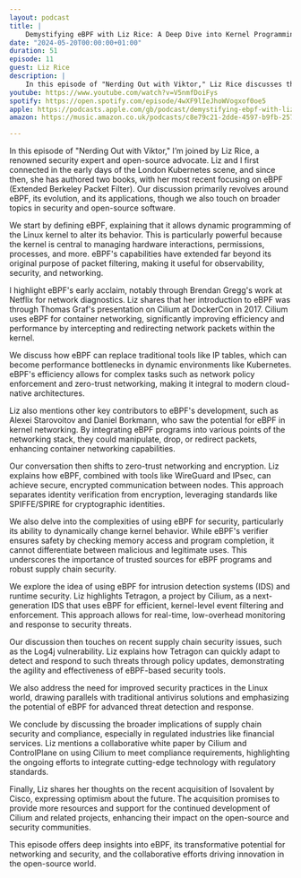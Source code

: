 ```yaml
---
layout: podcast
title: |
    Demystifying eBPF with Liz Rice: A Deep Dive into Kernel Programming and Security
date: "2024-05-20T00:00:00+01:00"
duration: 51
episode: 11
guest: Liz Rice
description: |
    In this episode of "Nerding Out with Viktor," Liz Rice discusses the evolution and applications of eBPF in observability, security, and networking, highlighting its impact at companies like Netflix and Meta, the implications of Cisco's acquisition of Isovalent, and the importance of runtime security and compliance in the open-source domain.
youtube: https://www.youtube.com/watch?v=V5nmfDoiFys
spotify: https://open.spotify.com/episode/4wXF9lIeJhoWVogxof0oe5
apple: https://podcasts.apple.com/gb/podcast/demystifying-ebpf-with-liz-rice-a-deep-dive-into/id1722663295?i=1000656091310
amazon: https://music.amazon.co.uk/podcasts/c8e79c21-2dde-4597-b9fb-257ecbc2bf29/episodes/2abbad1e-ca7d-465c-9173-17cf740e05a9/nerding-out-with-viktor-demystifying-ebpf-with-liz-rice-a-deep-dive-into-kernel-programming-and-security

---
```


In this episode of "Nerding Out with Viktor," I’m joined by Liz Rice, a renowned security expert and open-source advocate. Liz and I first connected in the early days of the London Kubernetes scene, and since then, she has authored two books, with her most recent focusing on eBPF (Extended Berkeley Packet Filter). Our discussion primarily revolves around eBPF, its evolution, and its applications, though we also touch on broader topics in security and open-source software.

We start by defining eBPF, explaining that it allows dynamic programming of the Linux kernel to alter its behavior. This is particularly powerful because the kernel is central to managing hardware interactions, permissions, processes, and more. eBPF's capabilities have extended far beyond its original purpose of packet filtering, making it useful for observability, security, and networking.

I highlight eBPF's early acclaim, notably through Brendan Gregg's work at Netflix for network diagnostics. Liz shares that her introduction to eBPF was through Thomas Graf's presentation on Cilium at DockerCon in 2017. Cilium uses eBPF for container networking, significantly improving efficiency and performance by intercepting and redirecting network packets within the kernel.

We discuss how eBPF can replace traditional tools like IP tables, which can become performance bottlenecks in dynamic environments like Kubernetes. eBPF's efficiency allows for complex tasks such as network policy enforcement and zero-trust networking, making it integral to modern cloud-native architectures.

Liz also mentions other key contributors to eBPF's development, such as Alexei Starovoitov and Daniel Borkmann, who saw the potential for eBPF in kernel networking. By integrating eBPF programs into various points of the networking stack, they could manipulate, drop, or redirect packets, enhancing container networking capabilities.

Our conversation then shifts to zero-trust networking and encryption. Liz explains how eBPF, combined with tools like WireGuard and IPsec, can achieve secure, encrypted communication between nodes. This approach separates identity verification from encryption, leveraging standards like SPIFFE/SPIRE for cryptographic identities.

We also delve into the complexities of using eBPF for security, particularly its ability to dynamically change kernel behavior. While eBPF's verifier ensures safety by checking memory access and program completion, it cannot differentiate between malicious and legitimate uses. This underscores the importance of trusted sources for eBPF programs and robust supply chain security.

We explore the idea of using eBPF for intrusion detection systems (IDS) and runtime security. Liz highlights Tetragon, a project by Cilium, as a next-generation IDS that uses eBPF for efficient, kernel-level event filtering and enforcement. This approach allows for real-time, low-overhead monitoring and response to security threats.

Our discussion then touches on recent supply chain security issues, such as the Log4j vulnerability. Liz explains how Tetragon can quickly adapt to detect and respond to such threats through policy updates, demonstrating the agility and effectiveness of eBPF-based security tools.

We also address the need for improved security practices in the Linux world, drawing parallels with traditional antivirus solutions and emphasizing the potential of eBPF for advanced threat detection and response.

We conclude by discussing the broader implications of supply chain security and compliance, especially in regulated industries like financial services. Liz mentions a collaborative white paper by Cilium and ControlPlane on using Cilium to meet compliance requirements, highlighting the ongoing efforts to integrate cutting-edge technology with regulatory standards.

Finally, Liz shares her thoughts on the recent acquisition of Isovalent by Cisco, expressing optimism about the future. The acquisition promises to provide more resources and support for the continued development of Cilium and related projects, enhancing their impact on the open-source and security communities.

This episode offers deep insights into eBPF, its transformative potential for networking and security, and the collaborative efforts driving innovation in the open-source world.
